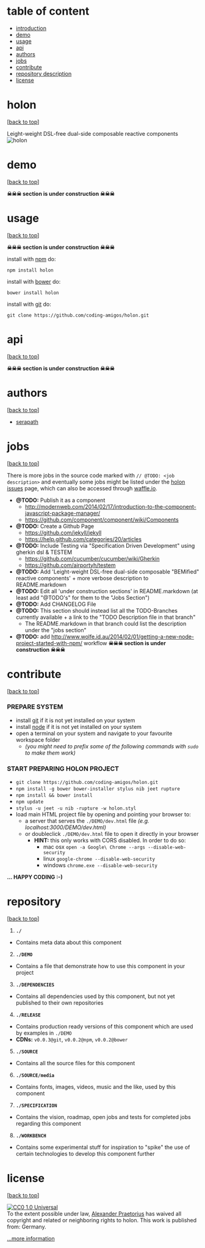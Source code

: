 table of content
=======
* [introduction](#holon)
* [demo](#demo)
* [usage](#usage)
* [api](#api)
* [authors](#authors)
* [jobs](#jobs)
* [contribute](#contribute)
* [repository description](#repository)
* [license](#license)




holon
=====
[[back to top](#table-of-content)]

Leight-weight DSL-free dual-side composable reactive components
![holon](https://raw.github.com/coding-amigos/holon/master/holon.png)




demo
=======
[[back to top](#table-of-content)]

__☠☠☠ section is under construction ☠☠☠__




usage
=======
[[back to top](#table-of-content)]

__☠☠☠ section is under construction ☠☠☠__

install with [npm](http://npmjs.org) do:

```
npm install holon
```
install with [bower](http://bower.io) do:

```
bower install holon
```
install with [git](http://git-scm.com/) do:

```
git clone https://github.com/coding-amigos/holon.git
```




api
=======
[[back to top](#table-of-content)]

__☠☠☠ section is under construction ☠☠☠__




authors
=======
[[back to top](#table-of-content)]

* [serapath](https://github.com/serapath "Alexander Praetorius")




jobs
=======
[[back to top](#table-of-content)]

There is more jobs in the source code marked with `// @TODO: <job description>` and eventually some jobs might be listed under the [holon issues](https://github.com/coding-amigos/holon/issues "holon - open issues") page, which can also be accessed through [waffle.io](https://waffle.io/coding-amigos/holon "holon - open issues").
* __@TODO:__ Publish it as a component
  * http://modernweb.com/2014/02/17/introduction-to-the-component-javascript-package-manager/
  * https://github.com/component/component/wiki/Components
* __@TODO:__ Create a Github Page
  * https://github.com/jekyll/jekyll
  * https://help.github.com/categories/20/articles
* __@TODO:__ Include Testing via "Specification Driven Development" using gherkin dsl & TESTEM
  * https://github.com/cucumber/cucumber/wiki/Gherkin
  * https://github.com/airportyh/testem
* __@TODO:__ Add 'Leight-weight DSL-free dual-side composable "BEMified" reactive components' + more verbose description to README.markdown
* __@TODO:__ Edit all 'under construction sections' in README.markdown (at least add "@TODO's" for them to the "Jobs Section")
* __@TODO:__ Add CHANGELOG File
* __@TODO:__ This section should instead list all the TODO-Branches currently available + a link to the "TODO Description file in that branch"
  * The README.markdown in that branch could list the description under the "jobs section"
* __@TODO:__ add http://www.wolfe.id.au/2014/02/01/getting-a-new-node-project-started-with-npm/ workflow
__☠☠☠ section is under construction ☠☠☠__


contribute
=======
[[back to top](#table-of-content)]

### PREPARE SYSTEM
  * install [git](http://git-scm.com "git") if it is not yet installed on your system
  * install [node](http://nodejs.org "nodejs") if it is not yet installed on your system
  * open a terminal on your system and navigate to your favourite workspace folder
    * _(you might need to prefix some of the following commands with `sudo` to make them work)_

### START PREPARING HOLON PROJECT
* `git clone https://github.com/coding-amigos/holon.git`
* `npm install -g bower bower-installer stylus nib jeet rupture`
* `npm install && bower install`
* `npm update`
* `stylus -u jeet -u nib -rupture -w holon.styl`
* load main HTML project file by opening and pointing your browser to:
  * a server that serves the `./DEMO/dev.html` file _(e.g. localhost:3000/DEMO/dev.html)_
  * or doubleclick `./DEMO/dev.html` file to open it directly in your browser
    * __HINT:__ this only works with CORS disabled. In order to do so:
      * mac osx `open -a Google\ Chrome --args --disable-web-security`
      * linux `google-chrome --disable-web-security`
      * windows `chrome.exe --disable-web-security`

__... HAPPY CODING :-)__




repository
==========
[[back to top](#table-of-content)]

1. __`./`__
  * Contains meta data about this component
2. __`./DEMO`__
  * Contains a file that demonstrate how to use this component in your project
3. __`./DEPENDENCIES`__
  * Contains all dependencies used by this component, but not yet published to their own repositories
4. __`./RELEASE`__
  * Contains production ready versions of this component which are used by examples in `./DEMO`
  * __CDNs:__ `v0.0.3@git`, `v0.0.2@npm`, `v0.0.2@bower`
5. __`./SOURCE`__
  * Contains all the source files for this component
6. __`./SOURCE/media`__
  * Contains fonts, images, videos, music and the like, used by this component
7. __`./SPECIFICATION`__
  * Contains the vision, roadmap, open jobs and tests for completed jobs regarding this component
8. __`./WORKBENCH`__
  * Contains some experimental stuff for inspiration to "spike" the use of certain technologies to develop this component further




license
=======
[[back to top](#table-of-content)]

<p xmlns:dct="http://purl.org/dc/terms/" xmlns:vcard="http://www.w3.org/2001/vcard-rdf/3.0#">
  <a rel="license"
     href="http://creativecommons.org/publicdomain/zero/1.0/">
    <img src="https://raw.github.com/coding-amigos/holon/master/cc0.png" style="border-style: none;" alt="CC0 1.0 Universal" />
  </a>
  <br />
  To the extent possible under law,
  <a rel="dct:publisher"
     href="http://www.serapath.de">
    <span property="dct:title">Alexander Praetorius</span></a>
  has waived all copyright and related or neighboring rights to
  <span property="dct:title">holon</span>.
This work is published from:
<span property="vcard:Country" datatype="dct:ISO3166"
      content="DE" about="http://www.serapath.de">
  Germany</span>.
</p>

[...more information](https://raw.github.com/coding-amigos/holon/master/LICENSE "CC0 1.0 Universal")
